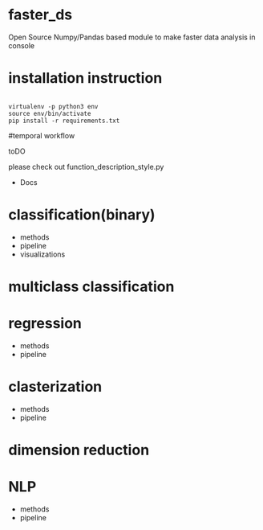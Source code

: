 # faster_ds
Open Source Numpy/Pandas based module to make faster data analysis in console

# installation instruction

```{BASH}

virtualenv -p python3 env
source env/bin/activate
pip install -r requirements.txt

```


#temporal workflow

toDO

please check out function_description_style.py




- Docs


# classification(binary)

- methods
- pipeline
- visualizations

# multiclass classification

# regression


- methods
- pipeline

# clasterization

- methods
- pipeline

# dimension reduction

# NLP

- methods
- pipeline
